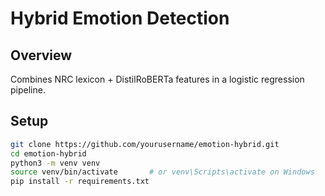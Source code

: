 # Hybrid Emotion Detection

## Overview
Combines NRC lexicon + DistilRoBERTa features in a logistic regression pipeline.

## Setup
```bash
git clone https://github.com/yourusername/emotion-hybrid.git
cd emotion-hybrid
python3 -m venv venv
source venv/bin/activate       # or venv\Scripts\activate on Windows
pip install -r requirements.txt
